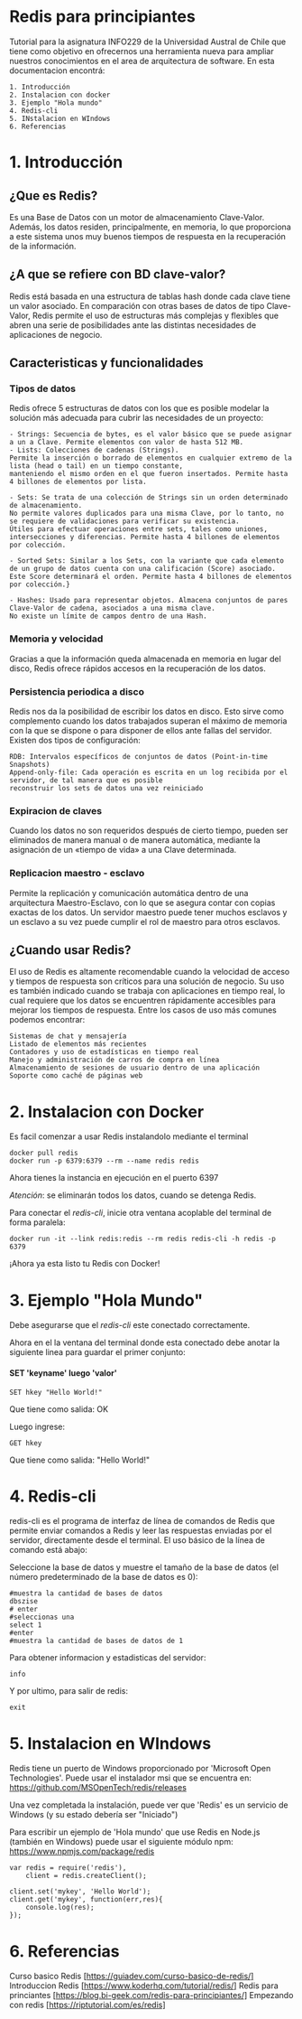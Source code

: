 # Redis para principiantes
Tutorial para la asignatura INFO229 de la Universidad Austral de Chile que tiene como objetivo en ofrecernos una herramienta nueva para ampliar nuestros conocimientos en el area de arquitectura de software. En esta documentacion encontrá:
    
    1. Introducción
    2. Instalacion con docker
    3. Ejemplo "Hola mundo"
    4. Redis-cli
    5. INstalacion en WIndows
    6. Referencias
  
# 1. Introducción
## ¿Que es Redis?
  Es una Base de Datos con un motor de almacenamiento Clave-Valor. Además, los datos residen, principalmente, en memoria, lo que proporciona a este sistema unos muy buenos tiempos de respuesta en la recuperación de la información.

## ¿A que se refiere con BD clave-valor?
  Redis está basada en una estructura de tablas hash donde cada clave tiene un valor asociado. En comparación con otras bases de datos de tipo Clave-Valor, Redis permite el uso de estructuras más complejas y flexibles que abren una serie de posibilidades ante las distintas necesidades de aplicaciones de negocio.

## Caracteristicas y  funcionalidades
### Tipos de datos
  Redis ofrece 5 estructuras de datos con los que es posible modelar la solución más adecuada para cubrir las necesidades de un proyecto:
  
    - Strings: Secuencia de bytes, es el valor básico que se puede asignar a un a Clave. Permite elementos con valor de hasta 512 MB.
    - Lists: Colecciones de cadenas (Strings). 
    Permite la inserción o borrado de elementos en cualquier extremo de la lista (head o tail) en un tiempo constante,
    manteniendo el mismo orden en el que fueron insertados. Permite hasta 4 billones de elementos por lista.
    
    - Sets: Se trata de una colección de Strings sin un orden determinado de almacenamiento. 
    No permite valores duplicados para una misma Clave, por lo tanto, no se requiere de validaciones para verificar su existencia.
    Útiles para efectuar operaciones entre sets, tales como uniones, intersecciones y diferencias. Permite hasta 4 billones de elementos por colección.
    
    - Sorted Sets: Similar a los Sets, con la variante que cada elemento de un grupo de datos cuenta con una calificación (Score) asociado.
    Este Score determinará el orden. Permite hasta 4 billones de elementos por colección.}
    
    - Hashes: Usado para representar objetos. Almacena conjuntos de pares Clave-Valor de cadena, asociados a una misma clave. 
    No existe un límite de campos dentro de una Hash.
    
### Memoria y velocidad
  Gracias a que la información queda almacenada en memoria en lugar del disco, Redis ofrece rápidos accesos en la recuperación de los datos.

### Persistencia periodica a disco
  Redis nos da la posibilidad de escribir los datos en disco. Esto sirve como complemento cuando los datos trabajados superan el máximo de memoria con la que se dispone o para disponer de ellos ante fallas del servidor. Existen dos tipos de configuración:

    RDB: Intervalos específicos de conjuntos de datos (Point-in-time Snapshots)
    Append-only-file: Cada operación es escrita en un log recibida por el servidor, de tal manera que es posible 
    reconstruir los sets de datos una vez reiniciado

### Expiracion de claves
  Cuando los datos no son requeridos después de cierto tiempo, pueden ser eliminados de manera manual o de manera automática, mediante la asignación de un «tiempo de vida» a una Clave determinada.

### Replicacion maestro - esclavo
  Permite la replicación y comunicación automática dentro de una arquitectura Maestro-Esclavo, con lo que se asegura contar con copias exactas de los datos. Un servidor maestro puede tener muchos esclavos y un esclavo a su vez puede cumplir el rol de maestro para otros esclavos.

## ¿Cuando usar Redis?
  El uso de Redis es altamente recomendable cuando la velocidad de acceso y tiempos de respuesta son críticos para una solución de negocio. Su uso es también indicado cuando se trabaja con aplicaciones en tiempo real, lo cual requiere que los datos se encuentren rápidamente accesibles para mejorar los tiempos de respuesta. Entre los casos de uso más comunes podemos encontrar:

    Sistemas de chat y mensajería
    Listado de elementos más recientes
    Contadores y uso de estadísticas en tiempo real
    Manejo y administración de carros de compra en línea
    Almacenamiento de sesiones de usuario dentro de una aplicación
    Soporte como caché de páginas web
    
# 2. Instalacion con Docker

Es facil comenzar a usar Redis instalandolo mediante el terminal

```
docker pull redis
docker run -p 6379:6379 --rm --name redis redis
```
Ahora tienes la instancia en ejecución en el puerto 6397

*Atención*: se eliminarán todos los datos, cuando se detenga Redis.

Para conectar el *redis-cli*, inicie otra ventana acoplable del terminal de forma paralela: 
```
docker run -it --link redis:redis --rm redis redis-cli -h redis -p 6379
```
¡Ahora ya esta listo tu Redis con Docker!

# 3. Ejemplo "Hola Mundo"
Debe asegurarse que el *redis-cli* este conectado correctamente.

Ahora en el la ventana del terminal donde esta conectado debe anotar la siguiente linea para guardar el primer conjunto:
#### SET 'keyname' luego 'valor'
```
SET hkey "Hello World!"
```
Que tiene como salida: OK

Luego ingrese:
```
GET hkey
```
Que tiene como salida: "Hello World!"

# 4. Redis-cli
redis-cli es el programa de interfaz de línea de comandos de Redis que permite enviar comandos a Redis y leer las respuestas enviadas por el servidor, directamente desde el terminal. El uso básico de la línea de comando está abajo:

Seleccione la base de datos y muestre el tamaño de la base de datos (el número predeterminado de la base de datos es 0): 
```
#muestra la cantidad de bases de datos
dbszise
# enter
#seleccionas una
select 1
#enter
#muestra la cantidad de bases de datos de 1
```
Para obtener informacion y estadisticas del servidor:
```
info
```
Y por ultimo, para salir de redis:
```
exit
```
# 5. Instalacion en WIndows
 Redis tiene un puerto de Windows proporcionado por 'Microsoft Open Technologies'. Puede usar el instalador msi que se encuentra en: https://github.com/MSOpenTech/redis/releases

Una vez completada la instalación, puede ver que 'Redis' es un servicio de Windows (y su estado debería ser "Iniciado")

Para escribir un ejemplo de 'Hola mundo' que use Redis en Node.js (también en Windows) puede usar el siguiente módulo npm: https://www.npmjs.com/package/redis 
```
var redis = require('redis'),
    client = redis.createClient();

client.set('mykey', 'Hello World');
client.get('mykey', function(err,res){
    console.log(res);
});
```

# 6. Referencias
Curso basico Redis [https://guiadev.com/curso-basico-de-redis/]
Introduccion Redis [https://www.koderhq.com/tutorial/redis/]
Redis para princiantes [https://blog.bi-geek.com/redis-para-principiantes/]
Empezando con redis [https://riptutorial.com/es/redis]
